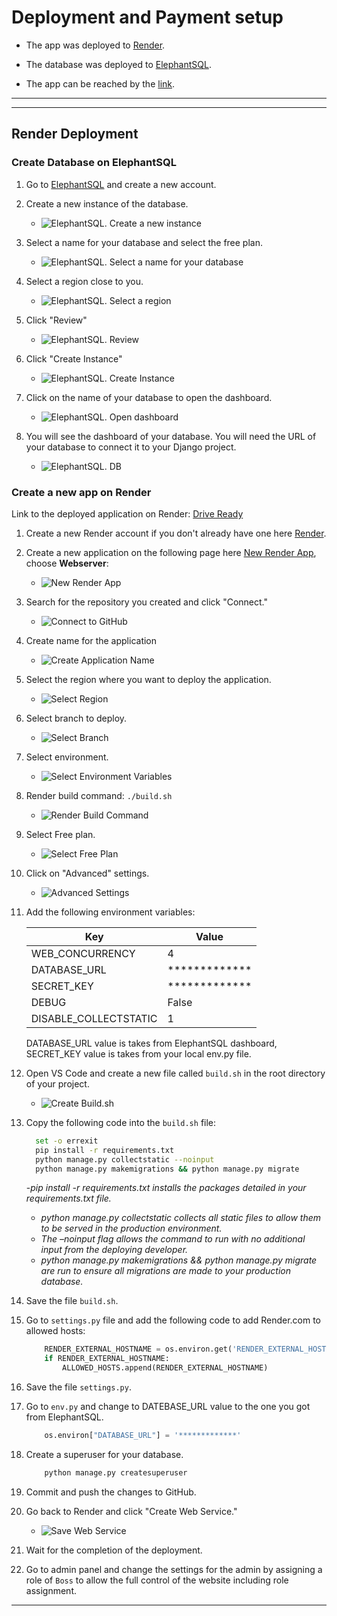# Deployment and Payment setup

- The app was deployed to [Render](https://render.com/).
- The database was deployed to [ElephantSQL](https://www.elephantsql.com/).

- The app can be reached by the [link](https://driveready.onrender.com/).

---

---

## Render Deployment

### Create Database on ElephantSQL

1. Go to [ElephantSQL](https://www.elephantsql.com/) and create a new account.

2. Create a new instance of the database.

    - ![ElephantSQL. Create a new instance](documentation/deployment/elephantsql_create_new_instance.png)

3. Select a name for your database and select the free plan.

    - ![ElephantSQL. Select a name for your database](documentation/deployment/elephantsql_name.png)

4. Select a region close to you.

    - ![ElephantSQL. Select a region](documentation/deployment/elephantsql_select_region.png)


5. Click "Review"

    - ![ElephantSQL. Review](documentation/deployment/elephantsql_click_review.png)

6. Click "Create Instance"

    - ![ElephantSQL. Create Instance](documentation/deployment/elephantsql_click_create_instance.png)

7. Click on the name of your database to open the dashboard.

    - ![ElephantSQL. Open dashboard](documentation/deployment/elephantsql_click_db_name.png)

8. You will see the dashboard of your database. You will need the URL of your database to connect it to your Django project.

    - ![ElephantSQL. DB](documentation/deployment/elephantsql_db_url.png)

### Create a new app on Render

Link to the deployed application on Render: [Drive Ready](https://driveready.onrender.com/)

1. Create a new Render account if you don't already have one here [Render](https://render.com/).

2. Create a new application on the following page here [New Render App](https://dashboard.render.com/), choose **Webserver**:

    - ![New Render App](documentation/deployment/render_new_web_service.png)

3. Search for the repository you created and click "Connect."

    - ![Connect to GitHub](documentation/deployment/render_configure_github_account.png)

4. Create name for the application

    - ![Create Application Name](documentation/deployment/render_create_name.png)

5. Select the region where you want to deploy the application.

    - ![Select Region](documentation/deployment/render_select_region.png)

6. Select branch to deploy.

    - ![Select Branch](documentation/deployment/render_select_branch.png)

7. Select environment.

    - ![Select Environment Variables](documentation/deployment/render_select_environment.png)

8. Render build command: `./build.sh`

    - ![Render Build Command](documentation/deployment/render_build_command.png)

9. Select Free plan.

    - ![Select Free Plan](documentation/deployment/render_payment_info.png)

10. Click on "Advanced" settings.

    - ![Advanced Settings](documentation/deployment/render_advanced_settings.png)

11. Add the following environment variables:

    | Key      | Value          |
    |-------------|-------------|
    | WEB_CONCURRENCY | 4 |
    | DATABASE_URL | ************* |
    | SECRET_KEY | ************* |
    | DEBUG | False |
    | DISABLE_COLLECTSTATIC | 1 |

    DATABASE_URL value is takes from ElephantSQL dashboard, SECRET_KEY value is takes from your local env.py file.


12. Open VS Code and create a new file called `build.sh` in the root directory of your project.

    - ![Create Build.sh](documentation/deployment/render_create_build_sh.png)

13. Copy the following code into the `build.sh` file:

    ```bash
      set -o errexit
      pip install -r requirements.txt
      python manage.py collectstatic --noinput
      python manage.py makemigrations && python manage.py migrate
    ```

    -*pip install -r requirements.txt installs the packages detailed in your requirements.txt file.*
    - *python manage.py collectstatic collects all static files to allow them to be served in the production environment.*
    - *The –noinput flag allows the command to run with no additional input from the deploying developer.*
    - *python manage.py makemigrations && python manage.py migrate are run to ensure all migrations are made to your production database.*

14. Save the file `build.sh`.

15. Go to `settings.py` file and add the following code to add Render.com to allowed hosts:

    ```python
        RENDER_EXTERNAL_HOSTNAME = os.environ.get('RENDER_EXTERNAL_HOSTNAME')
        if RENDER_EXTERNAL_HOSTNAME:
            ALLOWED_HOSTS.append(RENDER_EXTERNAL_HOSTNAME)
    ```

16. Save the file `settings.py`.

17. Go to `env.py` and change to DATEBASE_URL value to the one you got from ElephantSQL.

    ```python
        os.environ["DATABASE_URL"] = '*************'
    ```

18. Create a superuser for your database.

    ```bash
        python manage.py createsuperuser
    ```

19. Commit and push the changes to GitHub.

20. Go back to Render and click "Create Web Service."

    - ![Save Web Service](documentation/deployment/render_create_web_service.png)

21. Wait for the completion of the deployment.

22. Go to admin panel and change the settings for the admin by assigning a role of `Boss` to allow the full control of the website including role assignment.

---